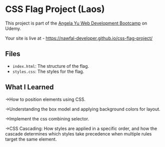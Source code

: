 # CSS Flag Project (Laos)

This project is part of the [Angela Yu Web Development Bootcamp](https://www.udemy.com/course/the-complete-web-development-bootcamp/) on Udemy.

Your site is live at - https://nawfal-developer.github.io/css-flag-project/


## Files

- `index.html`: The structure of the flag.
- `styles.css`: The styles for the flag.

## What I Learned

->How to position elements using CSS.

->Understanding the box model and applying background colors for layout.

->Implement the css combining selector.

->CSS Cascading: How styles are applied in a specific order, and how the cascade determines which styles take precedence when multiple rules target the same element.



